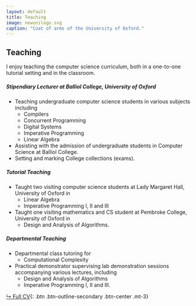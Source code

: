 ```yaml
---
layout: default
title: Teaching
image: newunilogo.svg
caption: "Coat of arms of the University of Oxford."
---
```


## Teaching

I enjoy teaching the computer science curriculum, both in a one-to-one tutorial setting and
in the classroom.

##### Stipendiary Lecturer at Balliol College, University of Oxford
* Teaching undergraduate computer science students in various subjects including
  * Compilers
  * Concurrent Programming
  * Digital Systems
  * Imperative Programming
  * Linear Algebra
* Assisting with the admission of undergraduate students in Computer Science at Balliol College.
* Setting and marking College collections (exams).

##### Tutorial Teaching
* Taught two visiting computer science students at Lady Margaret Hall, University of Oxford in
  * Linear Algebra
  * Imperative Programming I, II and III
* Taught one visiting mathematics and CS student at Pembroke College, University of Oxford in
  * Design and Analysis of Algorithms.

##### Departmental Teaching
* Departmental class tutoring for
  * Computational Complexity
* Practical demonstrator supervising lab demonstration sessions accompanying various
lectures, including
  * Design and Analysis of Algorithms
  * Imperative Programming I, II and III.

[↳ Full CV](pdfs/cv.pdf){: .btn .btn-outline-secondary .btn-center .mt-3}
